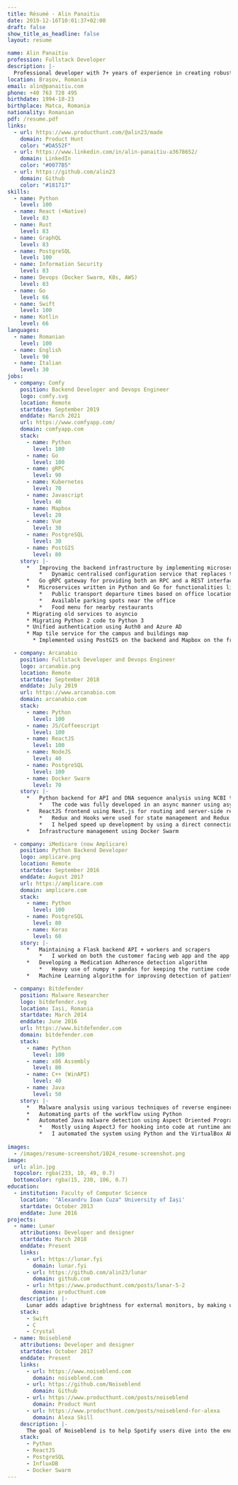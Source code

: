 ```yaml
---
title: Résumé - Alin Panaitiu
date: 2019-12-16T10:01:37+02:00
draft: false
show_title_as_headline: false
layout: resume

name: Alin Panaitiu
profession: Fullstack Developer
description: |-
  Professional developer with 7+ years of experience in creating robust services with Python, Rust, Go and React and 4 years of experience in mobile and desktop app development using React Native, Swift and Kotlin.
location: Brașov, Romania
email: alin@panaitiu.com
phone: +40 763 728 495
birthdate: 1994-10-23
birthplace: Matca, Romania
nationality: Romanian
pdf: /resume.pdf
links:
  - url: https://www.producthunt.com/@alin23/made
    domain: Product Hunt
    color: "#DA552F"
  - url: https://www.linkedin.com/in/alin-panaitiu-a3678652/
    domain: LinkedIn
    color: "#0077B5"
  - url: https://github.com/alin23
    domain: Github
    color: "#181717"
skills:
  - name: Python
    level: 100
  - name: React (+Native)
    level: 83
  - name: Rust
    level: 83
  - name: GraphQL
    level: 83
  - name: PostgreSQL
    level: 100
  - name: Information Security
    level: 83
  - name: Devops (Docker Swarm, K8s, AWS)
    level: 83
  - name: Go
    level: 66
  - name: Swift
    level: 100
  - name: Kotlin
    level: 66
languages:
  - name: Romanian
    level: 100
  - name: English
    level: 90
  - name: Italian
    level: 30
jobs:
  - company: Comfy
    position: Backend Developer and Devops Engineer
    logo: comfy.svg
    location: Remote
    startdate: September 2019
    enddate: March 2021
    url: https://www.comfyapp.com/
    domain: comfyapp.com
    stack:
      - name: Python
        level: 100
      - name: Go
        level: 100
      - name: gRPC
        level: 90
      - name: Kubernetes
        level: 70
      - name: Javascript
        level: 40
      - name: Mapbox
        level: 20
      - name: Vue
        level: 30
      - name: PostgreSQL
        level: 30
      - name: PostGIS
        level: 80
    story: |-
      *   Improving the backend infrastructure by implementing microservice related features:
          *   Dynamic centralised configuration service that replaces the need to keep and modify static file configuration in every project
      *   Go gRPC gateway for providing both an RPC and a REST interface to other services
      *   Microservices written in Python and Go for functionalities like:
          *   Public transport departure times based on office location
          *   Available parking spots near the office
          *   Food menu for nearby restaurants
      * Migrating old services to asyncio
      * Migrating Python 2 code to Python 3
      * Unified authentication using Auth0 and Azure AD
      * Map tile service for the campus and buildings map
        * Implemented using PostGIS on the backend and Mapbox on the frontend

  - company: Arcanabio
    position: Fullstack Developer and Devops Engineer
    logo: arcanabio.png
    location: Remote
    startdate: September 2018
    enddate: July 2019
    url: https://www.arcanabio.com
    domain: arcanabio.com
    stack:
      - name: Python
        level: 100
      - name: JS/Coffeescript
        level: 100
      - name: ReactJS
        level: 100
      - name: NodeJS
        level: 40
      - name: PostgreSQL
        level: 100
      - name: Docker Swarm
        level: 70
    story: |-
      *   Python backend for API and DNA sequence analysis using NCBI tools
          *   The code was fully developed in an async manner using asyncio, GraphQL and asynchronous Redis queues
      *   ReactJS frontend using Next.js for routing and server-side rendering
          *   Redux and Hooks were used for state management and Redux Sagas for side-effects
          *   I helped speed up development by using a direct connection to the PostgreSQL database using a GraphQL middleware and handling the security with the Row-Level Security feature of PostgreSQL
      *   Infrastructure management using Docker Swarm                                          

  - company: iMedicare (now Amplicare)
    position: Python Backend Developer
    logo: amplicare.png
    location: Remote
    startdate: September 2016
    enddate: August 2017
    url: https://amplicare.com
    domain: amplicare.com
    stack:
      - name: Python
        level: 100
      - name: PostgreSQL
        level: 80
      - name: Keras
        level: 60
    story: |-
      *   Maintaining a Flask backend API + workers and scrapers
          *   I worked on both the customer facing web app and the app internaly used by the Sales and Support teams
      *   Developing a Medication Adherence detection algorithm
          *   Heavy use of numpy + pandas for keeping the runtime code fast and memory usage as low as possible
      *   Machine Learning algorithm for improving detection of patient insurance plans

  - company: Bitdefender
    position: Malware Researcher
    logo: bitdefender.svg
    location: Iași, Romania
    startdate: March 2014
    enddate: June 2016
    url: https://www.bitdefender.com
    domain: bitdefender.com
    stack:
      - name: Python
        level: 100
      - name: x86 Assembly
        level: 80
      - name: C++ (WinAPI)
        level: 40
      - name: Java
        level: 50
    story: |-
      *   Malware analysis using various techniques of reverse engineering
      *   Automating parts of the workflow using Python
      *   Automated Java malware detection using Aspect Oriented Programming:
          *   Mostly using AspectJ for hooking into code at runtime and decrypting the malware code or gathering info about the C&C servers it uses
          *   I automated the system using Python and the VirtualBox APIs so that malware samples can be run and analyzed as soon as they are found and provide a fast response in the antivirus solution
                               
images:
  - /images/resume-screenshot/1024_resume-screenshot.png
image:
  url: alin.jpg
  topcolor: rgba(233, 10, 49, 0.7)
  bottomcolor: rgba(15, 230, 106, 0.7)
education:
  - institution: Faculty of Computer Science
    location: '"Alexandru Ioan Cuza" University of Iași'
    startdate: October 2013
    enddate: June 2016
projects:
  - name: Lunar
    attributions: Developer and designer
    startdate: March 2018
    enddate: Present
    links:
      - url: https://lunar.fyi
        domain: lunar.fyi
      - url: https://github.com/alin23/lunar
        domain: github.com
      - url: https://www.producthunt.com/posts/lunar-5-2
        domain: producthunt.com
    description: |-
      Lunar adds adaptive brightness for external monitors, by making use of the built-in light sensor of the Macbook/iMac, computing sunrise/noon/sunset times for the current location and adding hotkeys for manually adjusting the adaptive algorithm to suit your environment.
    stack:
      - Swift
      - C
      - Crystal
  - name: Noiseblend
    attributions: Developer and designer
    startdate: October 2017
    enddate: Present
    links:
      - url: https://www.noiseblend.com
        domain: noiseblend.com
      - url: https://github.com/Noiseblend
        domain: Github
      - url: https://www.producthunt.com/posts/noiseblend
        domain: Product Hunt
      - url: https://www.producthunt.com/posts/noiseblend-for-alexa
        domain: Alexa Skill
    description: |-
      The goal of Noiseblend is to help Spotify users dive into the enormity of the music collection that Spotify provides, and bring to surface the songs that best match their taste.
    stack:
      - Python
      - ReactJS
      - PostgreSQL
      - InfluxDB
      - Docker Swarm
---
```

